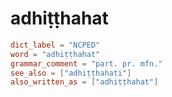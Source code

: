 # adhiṭṭhahat

``` toml
dict_label = "NCPED"
word = "adhiṭṭhahat"
grammar_comment = "part. pr. mfn."
see_also = ["adhiṭṭhahati"]
also_written_as = ["adhiṭṭhahat"]
```

